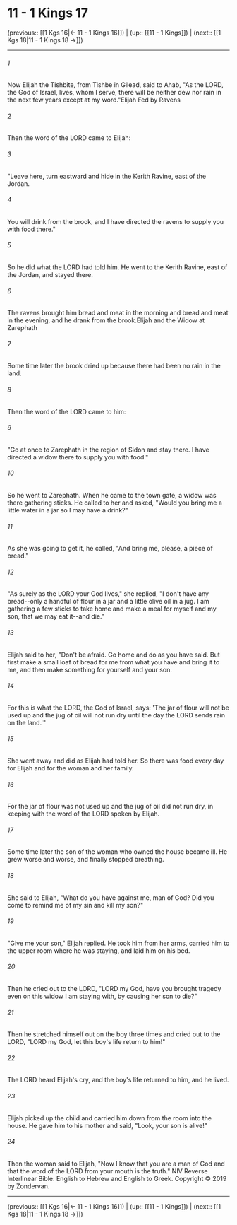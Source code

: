 # 11 - 1 Kings 17

(previous:: [[1 Kgs 16|← 11 - 1 Kings 16]]) | (up:: [[11 - 1 Kings]]) | (next:: [[1 Kgs 18|11 - 1 Kings 18 →]])

***


###### 1 
Now Elijah the Tishbite, from Tishbe in Gilead, said to Ahab, "As the LORD, the God of Israel, lives, whom I serve, there will be neither dew nor rain in the next few years except at my word."Elijah Fed by Ravens 

###### 2 
Then the word of the LORD came to Elijah: 

###### 3 
"Leave here, turn eastward and hide in the Kerith Ravine, east of the Jordan. 

###### 4 
You will drink from the brook, and I have directed the ravens to supply you with food there." 

###### 5 
So he did what the LORD had told him. He went to the Kerith Ravine, east of the Jordan, and stayed there. 

###### 6 
The ravens brought him bread and meat in the morning and bread and meat in the evening, and he drank from the brook.Elijah and the Widow at Zarephath 

###### 7 
Some time later the brook dried up because there had been no rain in the land. 

###### 8 
Then the word of the LORD came to him: 

###### 9 
"Go at once to Zarephath in the region of Sidon and stay there. I have directed a widow there to supply you with food." 

###### 10 
So he went to Zarephath. When he came to the town gate, a widow was there gathering sticks. He called to her and asked, "Would you bring me a little water in a jar so I may have a drink?" 

###### 11 
As she was going to get it, he called, "And bring me, please, a piece of bread." 

###### 12 
"As surely as the LORD your God lives," she replied, "I don't have any bread--only a handful of flour in a jar and a little olive oil in a jug. I am gathering a few sticks to take home and make a meal for myself and my son, that we may eat it--and die." 

###### 13 
Elijah said to her, "Don't be afraid. Go home and do as you have said. But first make a small loaf of bread for me from what you have and bring it to me, and then make something for yourself and your son. 

###### 14 
For this is what the LORD, the God of Israel, says: 'The jar of flour will not be used up and the jug of oil will not run dry until the day the LORD sends rain on the land.'" 

###### 15 
She went away and did as Elijah had told her. So there was food every day for Elijah and for the woman and her family. 

###### 16 
For the jar of flour was not used up and the jug of oil did not run dry, in keeping with the word of the LORD spoken by Elijah. 

###### 17 
Some time later the son of the woman who owned the house became ill. He grew worse and worse, and finally stopped breathing. 

###### 18 
She said to Elijah, "What do you have against me, man of God? Did you come to remind me of my sin and kill my son?" 

###### 19 
"Give me your son," Elijah replied. He took him from her arms, carried him to the upper room where he was staying, and laid him on his bed. 

###### 20 
Then he cried out to the LORD, "LORD my God, have you brought tragedy even on this widow I am staying with, by causing her son to die?" 

###### 21 
Then he stretched himself out on the boy three times and cried out to the LORD, "LORD my God, let this boy's life return to him!" 

###### 22 
The LORD heard Elijah's cry, and the boy's life returned to him, and he lived. 

###### 23 
Elijah picked up the child and carried him down from the room into the house. He gave him to his mother and said, "Look, your son is alive!" 

###### 24 
Then the woman said to Elijah, "Now I know that you are a man of God and that the word of the LORD from your mouth is the truth." NIV Reverse Interlinear Bible: English to Hebrew and English to Greek. Copyright © 2019 by Zondervan.

***

(previous:: [[1 Kgs 16|← 11 - 1 Kings 16]]) | (up:: [[11 - 1 Kings]]) | (next:: [[1 Kgs 18|11 - 1 Kings 18 →]])

